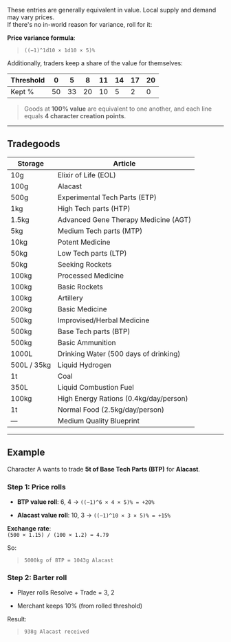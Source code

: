 These entries are generally equivalent in value. Local supply and demand may vary prices.  
If there's no in-world reason for variance, roll for it:

**Price variance formula**:

> `((−1)^1d10 × 1d10 × 5)%`

Additionally, traders keep a share of the value for themselves:

|Threshold|0|5|8|11|14|17|20|
|---|---|---|---|---|---|---|---|
|Kept %|50|33|20|10|5|2|0|

> Goods at **100% value** are equivalent to one another, and each line equals **4 character creation points**.

---

## Tradegoods

|Storage|Article|
|---|---|
|10g|Elixir of Life (EOL)|
|100g|Alacast|
|500g|Experimental Tech Parts (ETP)|
|1kg|High Tech parts (HTP)|
|1.5kg|Advanced Gene Therapy Medicine (AGT)|
|5kg|Medium Tech parts (MTP)|
|10kg|Potent Medicine|
|50kg|Low Tech parts (LTP)|
|50kg|Seeking Rockets|
|100kg|Processed Medicine|
|100kg|Basic Rockets|
|100kg|Artillery|
|200kg|Basic Medicine|
|500kg|Improvised/Herbal Medicine|
|500kg|Base Tech parts (BTP)|
|500kg|Basic Ammunition|
|1000L|Drinking Water (500 days of drinking)|
|500L / 35kg|Liquid Hydrogen|
|1t|Coal|
|350L|Liquid Combustion Fuel|
|100kg|High Energy Rations (0.4kg/day/person)|
|1t|Normal Food (2.5kg/day/person)|
|—|Medium Quality Blueprint|

---

## Example

Character A wants to trade **5t of Base Tech Parts (BTP)** for **Alacast**.

### Step 1: Price rolls

- **BTP value roll**: 6, 4 → `((−1)^6 × 4 × 5)% = +20%`
    
- **Alacast value roll**: 10, 3 → `((−1)^10 × 3 × 5)% = +15%`
    

**Exchange rate**:  
`(500 × 1.15) / (100 × 1.2) = 4.79`

So:

> `5000kg of BTP = 1043g Alacast`

### Step 2: Barter roll

- Player rolls Resolve + Trade = 3, 2
    
- Merchant keeps 10% (from rolled threshold)
    

Result:

> `938g Alacast received`
